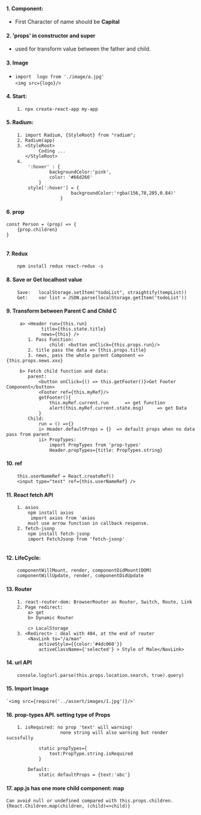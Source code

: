 #### 1. Component:
* First Character of name should be **Capital**

#### 2. 'props' in constructor and super
* used for transform value between the father and child.

#### 3. Image
*  `import  logo from './image/a.jpg'` <br>
    `<img src={logo}/>`

#### 4. Start:
```
    1. npx create-react-app my-app

```
#### 5. Radium:
```
    1. import Radium, {StyleRoot} from "radium";
    2. Radium(app)
    3. <StyleRoot>
            Coding ... 
       </StyleRoot>
    4. 
        ':hover' : {
                backgroundColor:'pink',
                color: '#66d266'
            }
        style[':hover'] = {
                        backgroundColor:'rgba(156,78,205,0.84)'
                    }
```

#### 6. prop
```
const Person = (prop) => {
    {prop.children}
}
    
```

#### 7. Redux
```
    npm install redux react-redux -s
```

#### 8. Save or Get localhost value
```
    Save:   localStorage.setItem("todoList", straightify(tempList))
    Get:    var list = JSON.parse(localStorage.getItem('todoList'))
```

#### 9. Transform between Parent C and Child C
```
     a> <Header run={this.run} 
             title={this.state.title}        
             news={this} />
        1. Pass Function: 
                child: <button onClick={this.props.run}/>
        2. title pass the data => {this.props.title}
        3. news, pass the whole parent Component => {this.props.news.xxx}
     
     b> Fetch child function and data:
        parent:
            <button onClick={() => this.getFooter()}>Get Footer Component</button>
            <Footer ref={this.myRef}/>
            getFooter(){ 
                this.myRef.current.run      => get function
                alert(this.myRef.current.state.msg)     => get Data
            }
        Child: 
            run = () =>{}
            i> Header.defaultProps = {}  => default props when no data pass from parent
            ii> PropTypes:
                import PropTypes from 'prop-types'
                Header.propTypes={title: PropTypes.string} 
```

#### 10. ref
```
    this.userNameRef = React.createRef()
    <input type="text" ref={this.userNameRef} />
```

#### 11. React fetch API
```
    1. axios
        npm install axios
         import axios from 'axios
        must use arrow function in callback response.
    2. fetch-jsonp
        npm install fetch-jsonp
        import FetchJsonp from 'fetch-jsonp'
        

```
#### 12. LifeCycle:
```
    componentWillMount, render, componentDidMount(DOM)
    componentWillUpdate, render, componentDidUpdate
```
#### 13. Router
```
    1. react-router-dom: BrowserRouter as Router, Switch, Route, Link
    2. Page redirect:
        a> get 
        b> Dynamic Router
            
        c> LocalStorage
    3. <Redirect> : deal with 404, at the end of router
        <NavLink to="/a/man"
            activeStyle={{color:'#4dc060'}}
            activeClassName={'selected'} > Style of Male</NavLink>
```

#### 14. url API
```
    console.log(url.parse(this.props.location.search, true).query)
```

#### 15. Import Image
    `<img src={require('../assert/images/1.jpg')}/>`

#### 16. prop-types API. setting type of Props
```
    1. isRequired: no prop 'text' will warning!
                    none string will also warning but render sucssfully
        
            static propTypes={
                text:PropType.string.isRequired
            }
        
        Default:
            static defaultProps = {text:'abc'}

```

#### 17. app.js has one more child component: map
    Can avoid null or undefined compared with this.props.children.
    {React.Children.map(children, (child)=>child)}

